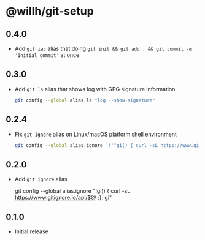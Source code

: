 # @willh/git-setup

## 0.4.0

- Add `git iac` alias that doing `git init && git add . && git commit -m 'Initial commit'` at once.

## 0.3.0

- Add `git ls` alias that shows log with GPG signature information

    ```sh
    git config --global alias.ls "log --show-signature"
    ```

## 0.2.4

- Fix `git ignore` alias on Linux/macOS platform shell environment

    ```sh
    git config --global alias.ignore '!'"gi() { curl -sL https://www.gitignore.io/api/\$@ ;}; gi"
    ```

## 0.2.0

- Add `git ignore` alias

    git config --global alias.ignore "!gi() { curl -sL https://www.gitignore.io/api/$@ ;}; gi"

## 0.1.0

- Initial release
